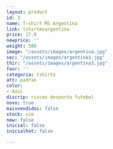 ```yaml
---
layout: product
id: 3
name: T-shirt MS Argentina
link: tshirtmsargentina
price: 17.9
newprice: ''
weight: 500
image: "/assets/images/argentina.jpg"
sec: "/assets/images/argentina1.jpg"
thir: "/assets/images/argentina3.jpg"
four: ''
categoria: tshirts
att: padrao
color:
- Azul
discrip: riscas desporto futebol
novo: true
maisvendidos: false
stock: sim
new: false
inicial: false
inicialhat: false

---
```

